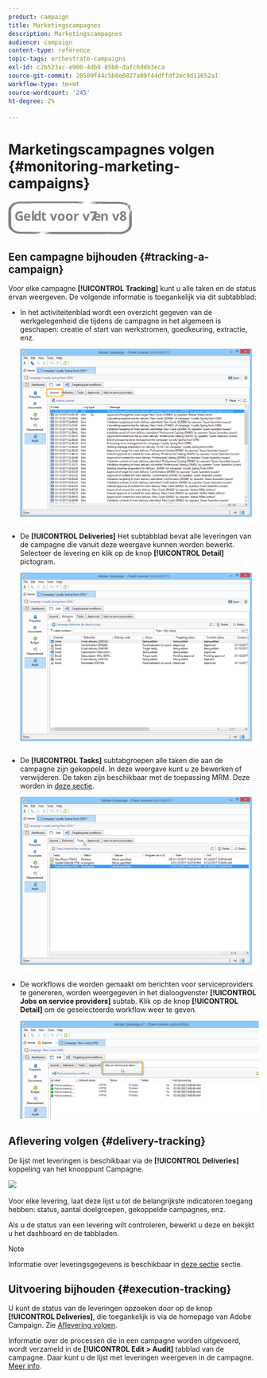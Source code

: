 ```yaml
---
product: campaign
title: Marketingscampagnes
description: Marketingscampagnes
audience: campaign
content-type: reference
topic-tags: orchestrate-campaigns
exl-id: c2b523ac-e900-4db8-85b0-dafc6ddb3eca
source-git-commit: 20509f44c5b8e0827a09f44dffdf2ec9d11652a1
workflow-type: tm+mt
source-wordcount: '245'
ht-degree: 2%

---
```


# Marketingscampagnes volgen {#monitoring-marketing-campaigns}

![](../../assets/common.svg)

## Een campagne bijhouden {#tracking-a-campaign}

Voor elke campagne **[!UICONTROL Tracking]** kunt u alle taken en de status ervan weergeven. De volgende informatie is toegankelijk via dit subtabblad:

* In het activiteitenblad wordt een overzicht gegeven van de werkgelegenheid die tijdens de campagne in het algemeen is geschapen: creatie of start van werkstromen, goedkeuring, extractie, enz.

   ![](assets/s_ncs_user_op_edit_exe_tab_a.png)

* De **[!UICONTROL Deliveries]** Het subtabblad bevat alle leveringen van de campagne die vanuit deze weergave kunnen worden bewerkt. Selecteer de levering en klik op de knop **[!UICONTROL Detail]** pictogram.

   ![](assets/s_ncs_user_op_edit_exe_tab_b.png)

* De **[!UICONTROL Tasks]** subtabgroepen alle taken die aan de campagne zijn gekoppeld. In deze weergave kunt u ze bewerken of verwijderen. De taken zijn beschikbaar met de toepassing MRM. Deze worden in [deze sectie](../../mrm/using/creating-and-managing-tasks.md).

   ![](assets/s_ncs_user_op_edit_exe_tab_e.png)

* De workflows die worden gemaakt om berichten voor serviceproviders te genereren, worden weergegeven in het dialoogvenster **[!UICONTROL Jobs on service providers]** subtab. Klik op de knop **[!UICONTROL Detail]** om de geselecteerde workflow weer te geven.

   ![](assets/s_ncs_user_op_edit_exe_tab_d.png)

## Aflevering volgen {#delivery-tracking}

De lijst met leveringen is beschikbaar via de **[!UICONTROL Deliveries]** koppeling van het knooppunt Campagne.

![](assets/s_ncs_user_op_del_state_from_homepage.png)

Voor elke levering, laat deze lijst u tot de belangrijkste indicatoren toegang hebben: status, aantal doelgroepen, gekoppelde campagnes, enz.

Als u de status van een levering wilt controleren, bewerkt u deze en bekijkt u het dashboard en de tabbladen.

>[!NOTE]
>
>Informatie over leveringsgegevens is beschikbaar in [deze sectie](../../delivery/using/about-message-tracking.md) sectie.

## Uitvoering bijhouden {#execution-tracking}

U kunt de status van de leveringen opzoeken door op de knop **[!UICONTROL Deliveries]**, die toegankelijk is via de homepage van Adobe Campaign. Zie [Aflevering volgen](#delivery-tracking).

Informatie over de processen die in een campagne worden uitgevoerd, wordt verzameld in de **[!UICONTROL Edit > Audit]** tabblad van de campagne. Daar kunt u de lijst met leveringen weergeven in de campagne. [Meer info](#tracking-a-campaign).
